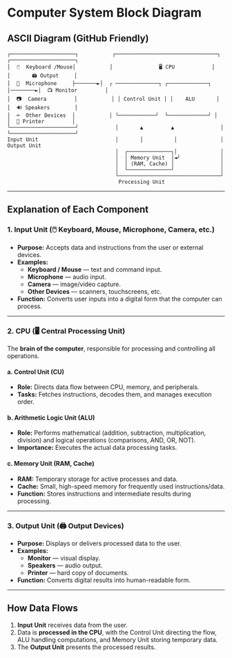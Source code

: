 # Computer System Block Diagram

## ASCII Diagram (GitHub Friendly)
```
┌─────────────────────┐           ┌─────────────────────────────────┐         ┌─────────────────────┐
│  🖱️  Keyboard /Mouse│           │               🖥️ CPU            │         │       🖨️ Output     │
│  🎤  Microphone     ├───────►│  ┌ ──────────────┐ ┌─────────────┐ │────────►│  📺 Monitor         │
│  📷  Camera         │           │ │ Control Unit │ │    ALU       │         │  🔊 Speakers        │
│  ⌨️  Other Devices  │           │ └────────────┘  └─────────────┘ │         │  📄 Printer         │
└─────────────────────┘            │       ▲         ▲               │         └─────────────────────┘
Input Unit                         │       │          │              │         Output Unit
                                   │  ┌──────────────┐│              │
                                   │  │ Memory Unit  │◄┘             │
                                   │  │ (RAM, Cache) │               │
                                   │  └──────────────┘               │
                                   └─────────────────────────────────┘
                                    Processing Unit
```

---

## Explanation of Each Component

### 1. Input Unit (🖱️ Keyboard, Mouse, Microphone, Camera, etc.)
- **Purpose:** Accepts data and instructions from the user or external devices.
- **Examples:**
  - **Keyboard / Mouse** — text and command input.
  - **Microphone** — audio input.
  - **Camera** — image/video capture.
  - **Other Devices** — scanners, touchscreens, etc.
- **Function:** Converts user inputs into a digital form that the computer can process.

---

### 2. CPU (🖥️ Central Processing Unit)
The **brain of the computer**, responsible for processing and controlling all operations.

#### a. Control Unit (CU)
- **Role:** Directs data flow between CPU, memory, and peripherals.
- **Tasks:** Fetches instructions, decodes them, and manages execution order.

#### b. Arithmetic Logic Unit (ALU)
- **Role:** Performs mathematical (addition, subtraction, multiplication, division) and logical operations (comparisons, AND, OR, NOT).
- **Importance:** Executes the actual data processing tasks.

#### c. Memory Unit (RAM, Cache)
- **RAM:** Temporary storage for active processes and data.
- **Cache:** Small, high-speed memory for frequently used instructions/data.
- **Function:** Stores instructions and intermediate results during processing.

---

### 3. Output Unit (🖨️ Output Devices)
- **Purpose:** Displays or delivers processed data to the user.
- **Examples:**
  - **Monitor** — visual display.
  - **Speakers** — audio output.
  - **Printer** — hard copy of documents.
- **Function:** Converts digital results into human-readable form.

---

## How Data Flows
1. **Input Unit** receives data from the user.
2. Data is **processed in the CPU**, with the Control Unit directing the flow, ALU handling computations, and Memory Unit storing temporary data.
3. The **Output Unit** presents the processed results.
